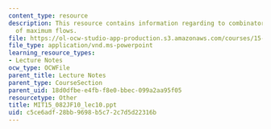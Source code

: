 ```yaml
---
content_type: resource
description: This resource contains information regarding to combinatorial applications
  of maximum flows.
file: https://ol-ocw-studio-app-production.s3.amazonaws.com/courses/15-082j-network-optimization-fall-2010/c5ce6adf28bb9698b5c72c7d5d22316b_MIT15_082JF10_lec10.ppt
file_type: application/vnd.ms-powerpoint
learning_resource_types:
- Lecture Notes
ocw_type: OCWFile
parent_title: Lecture Notes
parent_type: CourseSection
parent_uid: 18d0dfbe-e4fb-f8e0-bbec-099a2aa95f05
resourcetype: Other
title: MIT15_082JF10_lec10.ppt
uid: c5ce6adf-28bb-9698-b5c7-2c7d5d22316b
---
```

